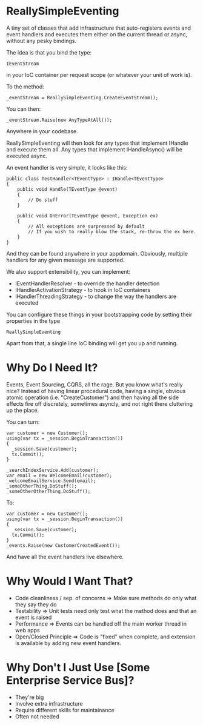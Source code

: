 ReallySimpleEventing
====================

A tiny set of classes that add infrastructure that auto-registers events and event handlers and executes them either on the current thread or async, without any pesky bindings.

The idea is that you bind the type:

    IEventStream 
  
in your IoC container per request scope (or whatever your unit of work is).

To the method:

    _eventStream = ReallySimpleEventing.CreateEventStream();

You can then:

    _eventStream.Raise(new AnyTypeAtAll());

Anywhere in your codebase.

ReallySimpleEventing will then look for any types that implement IHandle<TTypeName> and execute them all.
Any types that implement IHandleAsync<TTypeName>() will be executed async.

An event handler is very simple, it looks like this:

    public class TestHandler<TEventType> : IHandle<TEventType>
    {
        public void Handle(TEventType @event)
        {
            // Do stuff
        }
        
        public void OnError(TEventType @event, Exception ex)
        {
            // All exceptions are surpressed by default
            // If you wish to really blow the stack, re-throw the ex here.
        }
    }
    
And they can be found anywhere in your appdomain. Obviously, multiple handlers for any given message are supported.

We also support extensibility, you can implement:

* IEventHandlerResolver - to override the handler detection
* IHandlerActivationStrategy - to hook in IoC containers
* IHandlerThreadingStrategy - to change the way the handlers are executed

You can configure these things in your bootstrapping code by setting their properties in the type

    ReallySimpleEventing
    
Apart from that, a single line IoC binding will get you up and running.

Why Do I Need It?
=================

Events, Event Sourcing, CQRS, all the rage. But you know what's really nice? Instead of having linear procedural code, having a single, obvious atomic operation (i.e. "CreateCustomer") and then having all the side effects fire off discretely, sometimes asyncly, and not right there cluttering up the place.

You can turn:

    var customer = new Customer();
    using(var tx = _session.BeginTransaction())
    {
      _session.Save(customer);
      tx.Commit();
    }

    _searchIndexService.Add(customer);
    var email = new WelcomeEmail(customer);
    _welcomeEmailService.Send(email);
    _someOtherThing.DoStuff();
    _someOtherOtherThing.DoStuff();

To:

    var customer = new Customer();
    using(var tx = _session.BeginTransaction())
    {
      _session.Save(customer);
      tx.Commit();
    }
    _events.Raise(new CustomerCreatedEvent());
  
  
And have all the event handlers live elsewhere.

Why Would I Want That?
====================

- Code cleanliness / sep. of concerns => Make sure methods do only what they say they do
- Testability => Unit tests need only test what the method does and that an event is raised
- Performance => Events can be handled off the main worker thread in web apps
- Open/Closed Principle => Code is "fixed" when complete, and extension is available by adding new event handlers.

Why Don't I Just Use [Some Enterprise Service Bus]?
===================================================

- They're big
- Involve extra infrastructure
- Require different skills for maintainance
- Often not needed

